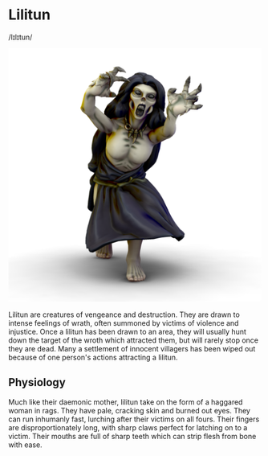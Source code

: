 # Lilitun
/lɪlɪtun/

![](lilitun.png)

Lilitun are creatures of vengeance and destruction. They are drawn to intense feelings of wrath, often summoned by victims of violence and injustice. Once a lilitun has been drawn to an area, they will usually hunt down the target of the wroth which attracted them, but will rarely stop once they are dead. Many a settlement of innocent villagers has been wiped out because of one person's actions attracting a lilitun.

## Physiology
Much like their daemonic mother, lilitun take on the form of a haggared woman in rags. They have pale, cracking skin and burned out eyes. They can run inhumanly fast, lurching after their victims on all fours. Their fingers are disproportionately long, with sharp claws perfect for latching on to a victim. Their mouths are full of sharp teeth which can strip flesh from bone with ease.